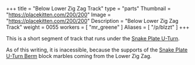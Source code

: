 +++
title = "Below Lower Zig Zag Track"
type = "parts"
Thumbnail = "https://placekitten.com/200/200"
Image = "https://placekitten.com/200/200"
Description = "Below Lower Zig Zag Track"
weight = 0055
workers = [
    "mr_greene"
]
Aliases = [
    "/p/blzzt"
]
+++

This is a short segment of track that runs under the [Snake Plate U-Turn](/p/sput).

As of this writing, it is inacessible, because the supports of the [Snake Plate U-Turn Berm](/p/sputb) block marbles coming from the Lower Zig Zag.
